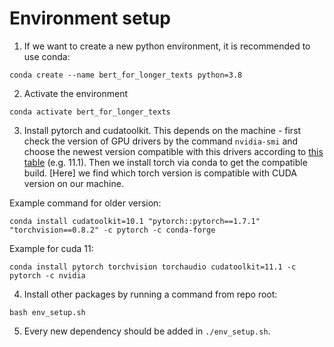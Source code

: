 # Environment setup

1. If we want to create a new python environment, it is recommended to use conda:
```
conda create --name bert_for_longer_texts python=3.8
```

2. Activate the environment
```
conda activate bert_for_longer_texts
```

3. Install pytorch and cudatoolkit. This depends on the machine - first check the version of GPU drivers by the command `nvidia-smi` and choose the newest version compatible with this drivers according to [this table](https://docs.nvidia.com/cuda/cuda-toolkit-release-notes/index.html) (e.g. 11.1). Then we install torch via conda to get the compatible build. [Here] we find which torch version is compatible with CUDA version on our machine.

Example command for older version:

```
conda install cudatoolkit=10.1 "pytorch::pytorch==1.7.1" "torchvision==0.8.2" -c pytorch -c conda-forge
```

Example for cuda 11:

```
conda install pytorch torchvision torchaudio cudatoolkit=11.1 -c pytorch -c nvidia
```

4. Install other packages by running a command from repo root:

```
bash env_setup.sh
```

5. Every new dependency should be added in `./env_setup.sh`.